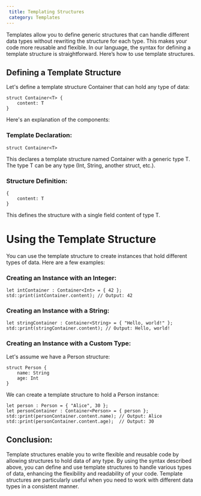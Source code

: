 ```yaml
---
 title: Templating Structures
 category: Templates
---
```


Templates allow you to define generic structures that can handle different data types without rewriting the structure for each type. This makes your code more reusable and flexible. In our language, the syntax for defining a template structure is straightforward. Here’s how to use template structures.

## Defining a Template Structure

Let's define a template structure Container that can hold any type of data:

```glu
struct Container<T> {
    content: T
}
```

Here's an explanation of the components:

### Template Declaration:

```glu
struct Container<T>
```

This declares a template structure named Container with a generic type T. The type T can be any type (Int, String, another struct, etc.).

### Structure Definition:

```glu
{
    content: T
}
```

This defines the structure with a single field content of type T.

# Using the Template Structure

You can use the template structure to create instances that hold different types of data. Here are a few examples:

### Creating an Instance with an Integer:

```glu
let intContainer : Container<Int> = { 42 };
std::print(intContainer.content); // Output: 42
```

### Creating an Instance with a String:

```glu
let stringContainer : Container<String> = { "Hello, world!" };
std::print(stringContainer.content); // Output: Hello, world!
```

### Creating an Instance with a Custom Type:

Let's assume we have a Person structure:

```glu
struct Person {
    name: String
    age: Int
}
```

We can create a template structure to hold a Person instance:

```glu
let person : Person = { "Alice", 30 };
let personContainer : Container<Person> = { person };
std::print(personContainer.content.name); // Output: Alice
std::print(personContainer.content.age);  // Output: 30
```

## Conclusion:

Template structures enable you to write flexible and reusable code by allowing structures to hold data of any type. By using the syntax described above, you can define and use template structures to handle various types of data, enhancing the flexibility and readability of your code. Template structures are particularly useful when you need to work with different data types in a consistent manner.
